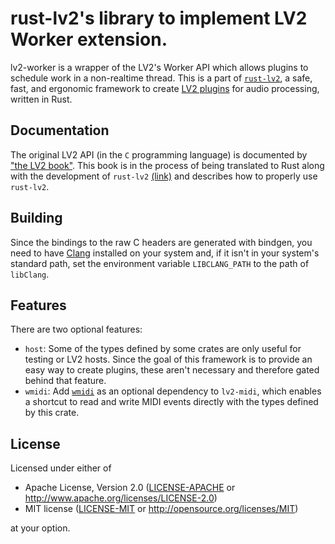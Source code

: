 # rust-lv2's library to implement LV2 Worker extension.

lv2-worker is a wrapper of the LV2's Worker API which allows plugins to
schedule work in a non-realtime thread. This is a part of
[`rust-lv2`](https://crates.io/crates/lv2), a safe, fast, and ergonomic
framework to create [LV2 plugins](http://lv2plug.in/) for audio processing,
written in Rust.

## Documentation

The original LV2 API (in the `C` programming language) is documented by 
["the LV2 book"](https://lv2plug.in/book/). This book is in the process of
being translated to Rust along with the development of `rust-lv2`
[(link)](https://janonard.github.io/rust-lv2-book/) and describes how to
properly use `rust-lv2`.

## Building

Since the bindings to the raw C headers are generated with bindgen, you need to
have [Clang](https://clang.llvm.org/) installed on your system and, if it isn't
in your system's standard path, set the environment variable `LIBCLANG_PATH` to
the path of `libClang`.

## Features

There are two optional features:
* `host`:  Some of the types defined by some crates are only useful for testing
  or LV2 hosts. Since the goal of this framework is to provide an easy way to
create plugins, these aren't necessary and therefore gated behind that feature.
* `wmidi`: Add [`wmidi`](https://crates.io/crates/wmidi) as an optional
  dependency to `lv2-midi`, which enables a shortcut to read and write MIDI
events directly with the types defined by this crate.

## License

Licensed under either of

 * Apache License, Version 2.0
   ([LICENSE-APACHE](LICENSE-APACHE) or http://www.apache.org/licenses/LICENSE-2.0)
 * MIT license
   ([LICENSE-MIT](LICENSE-MIT) or http://opensource.org/licenses/MIT)

at your option.
